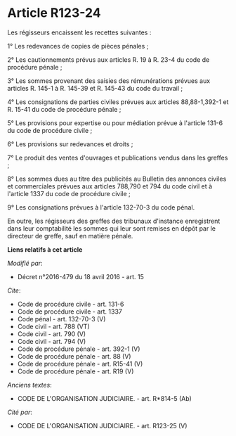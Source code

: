 # Article R123-24

Les régisseurs encaissent les recettes suivantes : 

1° Les redevances de copies de pièces pénales ; 

2° Les cautionnements prévus aux articles R. 19 à R. 23-4 du code de procédure pénale ; 

3° Les sommes provenant des saisies des rémunérations prévues aux articles R. 145-1 à R. 145-39 et R. 145-43 du code du
travail ; 

4° Les consignations de parties civiles prévues aux articles 88,88-1,392-1 et R. 15-41 du code de procédure pénale ; 

5° Les provisions pour expertise ou pour médiation prévue à l'article 131-6 du code de procédure civile ; 

6° Les provisions sur redevances et droits ; 

7° Le produit des ventes d'ouvrages et publications vendus dans les greffes ; 

8° Les sommes dues au titre des publicités au Bulletin des annonces civiles et commerciales prévues aux articles 788,790 et
794 du code civil et à l'article 1337 du code de procédure civile ; 

9° Les consignations prévues à l'article 132-70-3 du code pénal. 

En outre, les régisseurs des greffes des tribunaux d'instance enregistrent dans leur comptabilité les sommes qui leur sont
remises en dépôt par le directeur de greffe, sauf en matière pénale.

**Liens relatifs à cet article**

_Modifié par_:

  - Décret n°2016-479 du 18 avril 2016 - art. 15

_Cite_:

  - Code de procédure civile - art. 131-6
  - Code de procédure civile - art. 1337
  - Code pénal - art. 132-70-3 (V)
  - Code civil - art. 788 (VT)
  - Code civil - art. 790 (V)
  - Code civil - art. 794 (V)
  - Code de procédure pénale - art. 392-1 (V)
  - Code de procédure pénale - art. 88 (V)
  - Code de procédure pénale - art. R15-41 (V)
  - Code de procédure pénale - art. R19 (V)

_Anciens textes_:

  - CODE DE L'ORGANISATION JUDICIAIRE. - art. R*814-5 (Ab)

_Cité par_:

  - CODE DE L'ORGANISATION JUDICIAIRE. - art. R123-25 (V)
